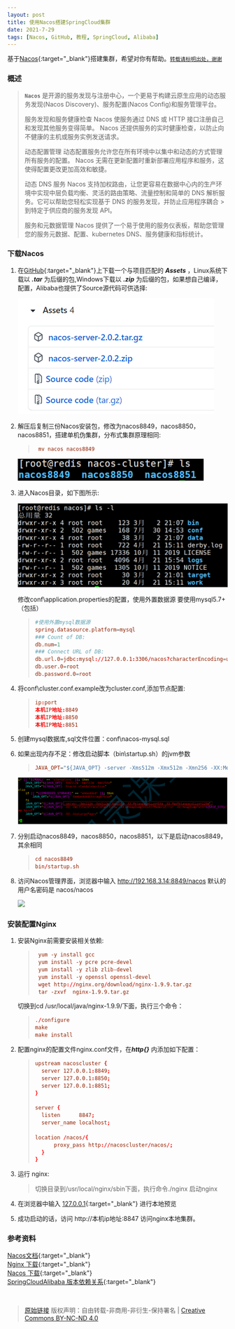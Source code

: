 ```yaml
---
layout: post
title: 使用Nacos搭建SpringCloud集群
date: 2021-7-29
tags: [Nacos, GitHub, 教程, SpringCloud, Alibaba]
---
```


基于[Nacos](https://github.com/alibaba/nacos){:target="_blank"}搭建集群，希望对你有帮助。[`转载请标明出处，谢谢`]({{page.url}} "使用Nacos搭建集群")

### 概述 ###

> **`Nacos`** 是开源的服务发现与注册中心，一个更易于构建云原生应用的动态服务发现(Nacos Discovery)、服务配置(Nacos Config)和服务管理平台。 
> 
>服务发现和服务健康检查
>Nacos 使服务通过 DNS 或 HTTP 接口注册自己和发现其他服务变得简单。 Nacos 还提供服务的实时健康检查，以防止向不健康的主机或服务实例发送请求。
>
> 动态配置管理
> 动态配置服务允许您在所有环境中以集中和动态的方式管理所有服务的配置。 Nacos 无需在更新配置时重新部署应用程序和服务，这使得配置更改更加高效和敏捷。
>
> 动态 DNS 服务
> Nacos 支持加权路由，让您更容易在数据中心内的生产环境中实现中层负载均衡、灵活的路由策略、流量控制和简单的 DNS 解析服务。它可以帮助您轻松实现基于 DNS 的服务发现，并防止应用程序耦合 > 到特定于供应商的服务发现 API。
>
>服务和元数据管理
> Nacos 提供了一个易于使用的服务仪表板，帮助您管理您的服务元数据、配置、kubernetes DNS、服务健康和指标统计。

### 下载Nacos ###

1. 在[GitHub](https://github.com/alibaba/nacos/releases){:target="_blank"}上下载一个与项目匹配的 ***Assets*** ，Linux系统下载以 ***.tar*** 为后缀的包,Windows下载以 ***.zip*** 为后缀的包，如果想自己编译，配置，Alibaba也提供了Source源代码可供选择:


	![](/assets/build_alibaba_nacos/assets.png)
 
 
2. 解压后复制三份Nacos安装包，修改为nacos8849，nacos8850，nacos8851，搭建单机伪集群，分布式集群原理相同:

    > ```conf
    >  mv nacos nacos8849
    > ```


	![](/assets/build_alibaba_nacos/cluster.png)


3. 进入Nacos目录，如下图所示:

	![](/assets/build_alibaba_nacos/catalogue.png)
    
    
    修改conf\application.properties的配置，使用外置数据源  要使用mysql5.7+（包括）
    
    
    > ```conf
    > #使用外置mysql数据源
    > spring.datasource.platform=mysql
    > ### Count of DB:
    > db.num=1
    > ### Connect URL of DB:
    > db.url.0=jdbc:mysql://127.0.0.1:3306/nacos?characterEncoding=utf8&connectTimeout=1000&socketTimeout=3000&autoReconnect=true&useUnicode=true&useSSL=false&serverTimezone=UTC
    > db.user.0=root
    > db.password.0=root
    > ```


4. 将conf\cluster.conf.example改为cluster.conf,添加节点配置:


    > ```conf
    > ip:port
    > 本机IP地址:8849
    > 本机IP地址:8850
    > 本机IP地址:8851
    > ```


5. 创建mysql数据库,sql文件位置：conf\nacos-mysql.sql


6. 如果出现内存不足：修改启动脚本（bin\startup.sh）的jvm参数
    
    > ```conf
    > JAVA_OPT="${JAVA_OPT} ‐server ‐Xms512m ‐Xmx512m ‐Xmn256 ‐XX:MetaspaceSize=64m ‐XX:MaxMetaspaceSize=128m"
    > ```


    ![](/assets/build_alibaba_nacos/args.png)


7. 分别启动nacos8849，nacos8850，nacos8851，以下是启动nacos8849，其余相同
    
    
    > ```conf
    > cd nacos8849
    > bin/startup.sh 
    > ```


8. 访问Nacos管理界面，浏览器中输入 http://192.168.3.14:8849/nacos 默认的用户名密码是 nacos/nacos
    
    
    ![](/assets/build_alibaba_nacos/login.png)



### 安装配置Nginx ###


1. 安装Nginx前需要安装相关依赖:


    > ```conf
    >  yum -y install gcc
    >  yum install -y pcre pcre-devel
    >  yum install -y zlib zlib-devel
    >  yum install -y openssl openssl-devel
    >  wget http://nginx.org/download/nginx-1.9.9.tar.gz  
    >  tar -zxvf  nginx-1.9.9.tar.gz
    > ```
    
    
    切换到cd /usr/local/java/nginx-1.9.9/下面，执行三个命令：
    
    
    > ```conf
    > ./configure
    > make
    > make install
    > ```


2. 配置nginx的配置文件nginx.conf文件，在***http{}*** 内添加如下配置：
    
    
    > ```conf
    > upstream nacoscluster {
	>   server 127.0.0.1:8849;
	>   server 127.0.0.1:8850;
	>   server 127.0.0.1:8851;
    > }
    >
    > server {
	>   listen		8847;
	>   server_name	localhost;
	>
	> location /nacos/{
	>     	proxy_pass http://nacoscluster/nacos/;
	>   }
    > }
    > ```
    
    

3. 运行 nginx:


    > 切换目录到/usr/local/nginx/sbin下面，执行命令./nginx 启动nginx


4. 在浏览器中输入 [127.0.0.1](http://127.0.0.1){:target="_blank"} 进行本地预览


5. 成功启动的话，访问 http://本机ip地址:8847 访问nginx本地集群。





### 参考资料 ###

[Nacos文档](https://nacos.io/zh-cn/docs/what-is-nacos.html){:target="_blank"}  
[Nginx 下载](http://nginx.org/en/download.html){:target="_blank"}   
[Nacos 下载](https://github.com/alibaba/nacos/releases){:target="_blank"}  
[SpringCloudAlibaba 版本依赖关系](https://github.com/alibaba/spring-cloud-alibaba/wiki/版本说明){:target="_blank"}  

<br/>

> [原始链接]({{page.url}}) 版权声明：自由转载-非商用-非衍生-保持署名 \| [Creative Commons BY-NC-ND 4.0](http://creativecommons.org/licenses/by-nc-nd/4.0/deed.zh)
